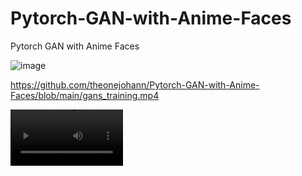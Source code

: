 # Pytorch-GAN-with-Anime-Faces
Pytorch GAN with Anime Faces

![image](https://user-images.githubusercontent.com/104172720/209445970-8561a8bd-dde4-4978-9a26-684d360ccf1a.png)

https://github.com/theonejohann/Pytorch-GAN-with-Anime-Faces/blob/main/gans_training.mp4

<video src='https://github.com/theonejohann/Pytorch-GAN-with-Anime-Faces/blob/main/gans_training.mp4' width=180/>


# Credits:

## Johann Pineda:

[theonejohann - Github](https://github.com/theonejohann)

[Johann Pineda | LinkedIn](https://www.linkedin.com/in/johann-pineda-97992a235/)

[Johann - Medium](https://medium.com/@theoneonlyjohann)

[johann (@theoneandonlyjohann) * Instagram photos and videos](https://www.instagram.com/theoneandonlyjohann/)
